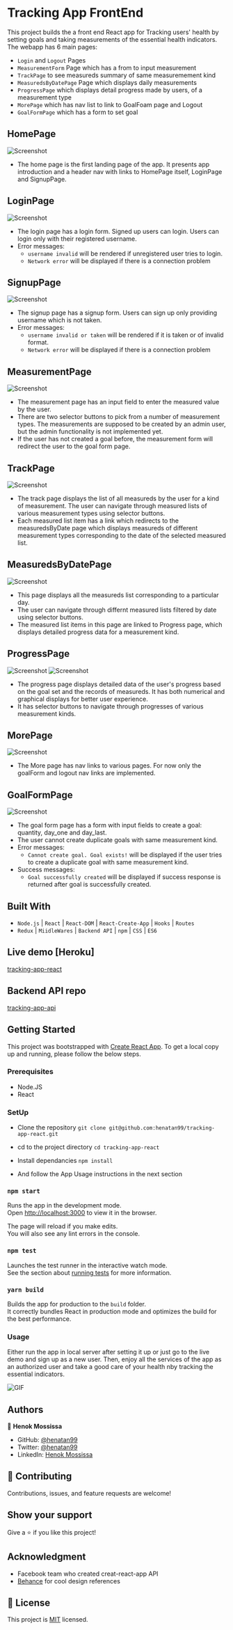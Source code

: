# Tracking App FrontEnd  

This project builds the a front end React app for Tracking users' health by setting goals and taking measurements of the essential health indicators.
The webapp has 6 main pages:
- `Login` and `Logout` Pages
- `MeasurementForm` Page which has a from to input measurement 
- `TrackPage` to see measureds summary of same measuremement kind 
- `MeasuredsByDatePage` Page which displays daily measurements
- `ProgressPage` which displays detail progress made by users, of a measurement type
- `MorePage` which has nav list to link to GoalFoam page and Logout
- `GoalFormPage` which has a form to set goal

## HomePage
![Screenshot](docs/home.gif)
- The home page is the first landing page of the app. It presents app introduction and a header nav with links to HomePage itself, LoginPage and SignupPage.
## LoginPage
![Screenshot](docs/login.gif)
- The login page has a login form. Signed up users can login. Users can login only with their registered username.
- Error messages: 
    - `username invalid` will be rendered if unregistered user tries to login.
    - `Network error` will be displayed if there is a connection problem
## SignupPage
![Screenshot](docs/signup.gif)
- The signup page has a signup form. Users can sign up only providing username which is not taken.
- Error messages: 
    - `username invalid or taken` will be rendered if it is taken or of invalid format.
    - `Network error` will be displayed if there is a connection problem
## MeasurementPage
![Screenshot](docs/measurement.gif)
- The measurement page has an input field to enter the measured value by the user.
- There are two selector buttons to pick from a number of measurement types. The measurements are supposed to be created by an admin user, but the admin functionality is not implemented yet.
- If the user has not created a goal before, the measurement form will redirect the user to the goal form page.
## TrackPage
![Screenshot](docs/track.png)
- The track page displays the list of all measureds by the user for a kind of measurement. The user can navigate through measured lists of various measurement types using selector buttons. 
- Each measured list item has a link which redirects to the measuredsByDate page which displays measureds of different measurement types corresponding to the date of the selected measured list. 
## MeasuredsByDatePage
![Screenshot](docs/trackByDate.png)
- This page displays all the measureds list corresponding to a particular day. 
- The user can navigate through differnt measured lists filtered by date using selector buttons.
- The measured list items in this page are linked to Progress page, which displays detailed progress data for a measurement kind. 
## ProgressPage
![Screenshot](docs/progress1.png)  ![Screenshot](docs/progress2.png)
- The progress page displays detailed data of the user's progress based on the goal set and the records of measureds. It has both numerical and graphical displays for better user experience. 
- It has selector buttons to navigate through progresses of various measurement kinds. 
## MorePage
![Screenshot](docs/more.png)
- The More page has nav links to various pages. For now only the goalForm and logout nav links are implemented. 
## GoalFormPage
![Screenshot](docs/setGoals.png)
- The goal form page has a form with input fields to create a goal: quantity, day_one and day_last. 
- The user cannot create duplicate goals with same measurement kind.
- Error messages:
    - `Cannot create goal. Goal exists!` will be displayed if the user tries to create a duplicate goal with same measurement kind.
- Success messages:
    - `Goal successfully created` will be displayed if success response is returned after goal is successfully created.
## Built With

- `Node.js` | `React` | `React-DOM` | `React-Create-App` | `Hooks` | `Routes` 
- `Redux` | `MiidleWares` | `Backend API` | `npm` | `CSS` | `ES6` 

## Live demo [Heroku]
[tracking-app-react](https://tracking-app-react1.herokuapp.com/)

## Backend API repo
[tracking-app-api](https://github.com/henatan99/tracking-app-api)


## Getting Started
This project was bootstrapped with [Create React App](https://github.com/facebook/create-react-app).
To get a local copy up and running, please follow the below steps. 

### Prerequisites

- Node.JS
- React

### SetUp 
- Clone the repository 
`git clone git@github.com:henatan99/tracking-app-react.git`

- cd to the project directory 
`cd tracking-app-react`

- Install dependancies 
`npm install`

- And follow the App Usage instructions in the next section

### `npm start`

Runs the app in the development mode.\
Open [http://localhost:3000](http://localhost:3000) to view it in the browser.

The page will reload if you make edits.\
You will also see any lint errors in the console.

### `npm test`

Launches the test runner in the interactive watch mode.\
See the section about [running tests](https://facebook.github.io/create-react-app/docs/running-tests) for more information.

### `yarn build`

Builds the app for production to the `build` folder.\
It correctly bundles React in production mode and optimizes the build for the best performance.

### Usage
Either run the app in local server after setting it up or just go to the live demo and sign up as a new user. Then, enjoy all the services of the app as an authorized user and take a good care of your health nby tracking the essential indicators.

![GIF](docs/chrome-capture.gif)

## Authors

👤 **Henok Mossissa**

- GitHub: [@henatan99](https://github.com/henatan99)
- Twitter: [@henatan99](https://twitter.com/henatan99)
- LinkedIn: [Henok Mossissa](https://www.linkedin.com/in/henok-mekonnen-2a251613/)

## :handshake: Contributing

Contributions, issues, and feature requests are welcome!

## Show your support

Give a :star:️ if you like this project!

## Acknowledgment 

- Facebook team who created creat-react-app API 
- [Behance](www.behance.net) for cool design references 

## :memo: License

This project is [MIT](./LICENSE) licensed.